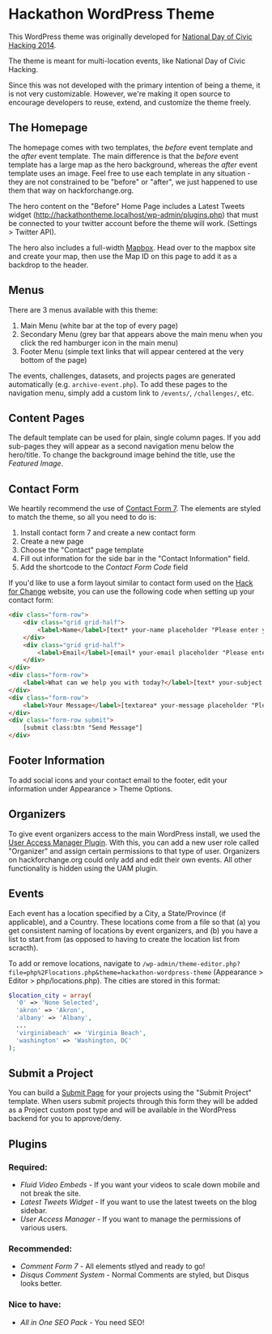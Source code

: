 Hackathon WordPress Theme
=========================

This WordPress theme was originally developed for [National Day of Civic Hacking 2014](http://hackforchange.org/).

The theme is meant for multi-location events, like National Day of Civic Hacking.

Since this was not developed with the primary intention of being a theme, it is not very customizable. However, we're making it open source to encourage developers to reuse, extend, and customize the theme freely.


The Homepage
------------

The homepage comes with two templates, the *before* event template and the *after* event template. The main difference is that the *before* event template has a large map as the hero background, whereas the *after* event template uses an image. Feel free to use each template in any situation - they are not constrained to be "before" or "after", we just happened to use them that way on hackforchange.org.

The hero content on the "Before" Home Page includes a Latest Tweets widget (http://hackathontheme.localhost/wp-admin/plugins.php) that must be connected to your twitter account before the theme will work. (Settings > Twitter API).

The hero also includes a full-width [Mapbox](https://www.mapbox.com/). Head over to the mapbox site and create your map, then use the Map ID on this page to add it as a backdrop to the header.

Menus
-----

There are 3 menus available with this theme:
1) Main Menu (white bar at the top of every page)
2) Secondary Menu (grey bar that appears above the main menu when you click the red hamburger icon in the main menu)
3) Footer Menu (simple text links that will appear centered at the very bottom of the page)

The events, challenges, datasets, and projects pages are generated automatically (e.g. `archive-event.php`). To add these pages to the navigation menu, simply add a custom link to `/events/`, `/challenges/`, etc.


Content Pages
------------

The default template can be used for plain, single column pages. If you add sub-pages they will appear as a second navigation menu below the hero/title. To change the background image behind the title, use the *Featured Image*.

Contact Form
------------

We heartily recommend the use of [Contact Form 7](http://wordpress.org/plugins/contact-form-7/). The elements are styled to match the theme, so all you need to do is:
1. Install contact form 7 and create a new contact form
2. Create a new page
3. Choose the "Contact" page template
4. Fill out information for the side bar in the "Contact Information" field.
5. Add the shortcode to the *Contact Form Code* field

If you'd like to use a form layout similar to contact form used on the [Hack for Change](http://hackforchange.org/contact/) website, you can use the following code when setting up your contact form:

```html
<div class="form-row">
	<div class="grid grid-half">
		<label>Name</label>[text* your-name placeholder "Please enter your name"]
	</div>
	<div class="grid grid-half">
		<label>Email</label>[email* your-email placeholder "Please enter your email"]
	</div>
</div>
<div class="form-row">
	<label>What can we help you with today?</label>[text* your-subject placeholder "Please enter your subject"]
</div>
<div class="form-row">
	<label>Your Message</label>[textarea* your-message placeholder "Please enter your message"]
</div>
<div class="form-row submit">
	[submit class:btn "Send Message"]
</div>
```

Footer Information
------------------

To add social icons and your contact email to the footer, edit your information under Appearance > Theme Options.


Organizers
----------

To give event organizers access to the main WordPress install, we used the [User Access Manager Plugin](http://wordpress.org/plugins/user-access-manager/). With this, you can add a new user role called "Organizer" and assign certain permissions to that type of user. Organizers on hackforchange.org could only add and edit their own events. All other functionality is hidden using the UAM plugin.


Events
------

Each event has a location specified by a City, a State/Province (if applicable), and a Country. These locations come from a file so that (a) you get consistent naming of locations by event organizers, and (b) you have a list to start from (as opposed to having to create the location list from scracth).

To add or remove locations, navigate to `/wp-admin/theme-editor.php?file=php%2Flocations.php&theme=hackathon-wordpress-theme` (Appearance > Editor > php/locations.php). The cities are stored in this format:

```php
$location_city = array(
  '0' => 'None Selected',
  'akron' => 'Akron',
  'albany' => 'Albany',
  ...
  'virginiabeach' => 'Virginia Beach',
  'washington' => 'Washington, DC'
);
```

Submit a Project
----------------

You can build a [Submit Page](http://hackforchange.org/submit/) for your projects using the "Submit Project" template. When users submit projects through this form they will be added as a Project custom post type and will be available in the WordPress backend for you to approve/deny.


Plugins
-------

### Required:
- *Fluid Video Embeds* - If you want your videos to scale down mobile and not break the site.
- *Latest Tweets Widget* - If you want to use the latest tweets on the blog sidebar.
- *User Access Manager* - If you want to manage the permissions of various users.

### Recommended:
- *Comment Form 7* - All elements stlyed and ready to go!
- *Disqus Comment System* - Normal Comments are styled, but Disqus looks better.

### Nice to have:
- *All in One SEO Pack* - You need SEO!




